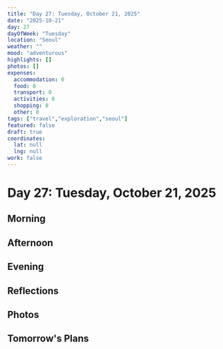 ```yaml
---
title: "Day 27: Tuesday, October 21, 2025"
date: "2025-10-21"
day: 27
dayOfWeek: "Tuesday"
location: "Seoul"
weather: ""
mood: "adventurous"
highlights: []
photos: []
expenses:
  accommodation: 0
  food: 0
  transport: 0
  activities: 0
  shopping: 0
  other: 0
tags: ["travel","exploration","seoul"]
featured: false
draft: true
coordinates:
  lat: null
  lng: null
work: false
---
```

# Day 27: Tuesday, October 21, 2025

## Morning

## Afternoon

## Evening

## Reflections

## Photos

## Tomorrow's Plans
